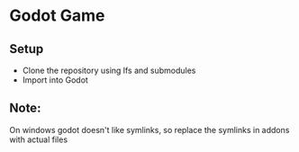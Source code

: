 # Godot Game

## Setup

* Clone the repository using lfs and submodules
* Import into Godot

## Note:
 On windows godot doesn't like symlinks, so replace the symlinks in addons with actual files
